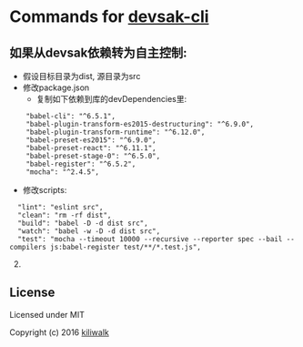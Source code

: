 Commands for [devsak-cli](https://github.com/kiliwalk/devsak-cli)
=================================

## 如果从devsak依赖转为自主控制:
* 假设目标目录为dist, 源目录为src
* 修改package.json
  * 复制如下依赖到库的devDependencies里:

```
    "babel-cli": "^6.5.1",
    "babel-plugin-transform-es2015-destructuring": "^6.9.0",
    "babel-plugin-transform-runtime": "^6.12.0",
    "babel-preset-es2015": "^6.9.0",
    "babel-preset-react": "^6.11.1",
    "babel-preset-stage-0": "^6.5.0",
    "babel-register": "^6.5.2",
    "mocha": "^2.4.5",
```
  * 修改scripts:

```
  "lint": "eslint src",
  "clean": "rm -rf dist",
  "build": "babel -D -d dist src",
  "watch": "babel -w -D -d dist src",
  "test": "mocha --timeout 10000 --recursive --reporter spec --bail --compilers js:babel-register test/**/*.test.js",
```

2. 

## License

Licensed under MIT

Copyright (c) 2016 [kiliwalk](https://github.com/kiliwalk)
